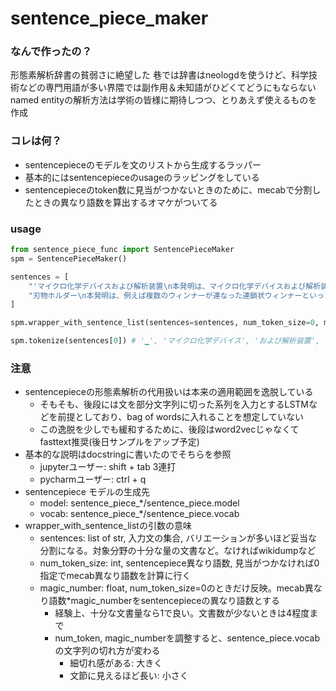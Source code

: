 # sentence_piece_maker

### なんで作ったの？
形態素解析辞書の貧弱さに絶望した
巷では辞書はneologdを使うけど、科学技術などの専門用語が多い界隈では副作用＆未知語がひどくてどうにもならない
named entityの解析方法は学術の皆様に期待しつつ、とりあえず使えるものを作成

### コレは何？
- sentencepieceのモデルを文のリストから生成するラッパー
- 基本的にはsentencepieceのusageのラッピングをしている
- sentencepieceのtoken数に見当がつかないときのために、mecabで分割したときの異なり語数を算出するオマケがついてる

### usage
```python
from sentence_piece_func import SentencePieceMaker
spm = SentencePieceMaker()

sentences = [
    "'マイクロ化学デバイスおよび解析装置\n本発明は、マイクロ化学デバイスおよび解析装置に係り、特に、細胞を保持するマイクロウエルが多数形成されたマイクロ化学デバイスおよび解析装置に関する。", 
    "刃物ホルダー\n本発明は、例えば複数のウィンナーが連なった連鎖状ウィンナーといった連鎖状食品の結束部を切断する刃物を保持する刃物ホルダーに関するものである。"
]

spm.wrapper_with_sentence_list(sentences=sentences, num_token_size=0, magic_number=2.0)

spm.tokenize(sentences[0]) # '▁', 'マイクロ化学デバイス', 'および解析装置', '▁本発明は', '、', 'マイクロ化学デバイス', 'および解析装置',...
```

### 注意
- sentencepieceの形態素解析の代用扱いは本来の適用範囲を逸脱している
  - そもそも、後段には文を部分文字列に切った系列を入力とするLSTMなどを前提としており、bag of wordsに入れることを想定していない
  - この逸脱を少しでも緩和するために、後段はword2vecじゃなくてfasttext推奨(後日サンプルをアップ予定)
- 基本的な説明はdocstringに書いたのでそちらを参照
  - jupyterユーザー: shift + tab 3連打
  - pycharmユーザー: ctrl + q
- sentencepiece モデルの生成先
  - model: sentence_piece_*/sentence_piece.model
  - vocab: sentence_piece_*/sentence_piece.vocab
- wrapper_with_sentence_listの引数の意味
  - sentences: list of str, 入力文の集合, バリエーションが多いほど妥当な分割になる。対象分野の十分な量の文書など。なければwikidumpなど
  - num_token_size: int, sentencepiece異なり語数, 見当がつかなければ0指定でmecab異なり語数を計算に行く
  - magic_number: float, num_token_size=0のときだけ反映。mecab異なり語数*magic_numberをsentencepieceの異なり語数とする
    - 経験上、十分な文書量なら1で良い。文書数が少ないときは4程度まで
    - num_token, magic_numberを調整すると、sentence_piece.vocabの文字列の切れ方が変わる
      - 細切れ感がある: 大きく
      - 文節に見えるほど長い: 小さく
